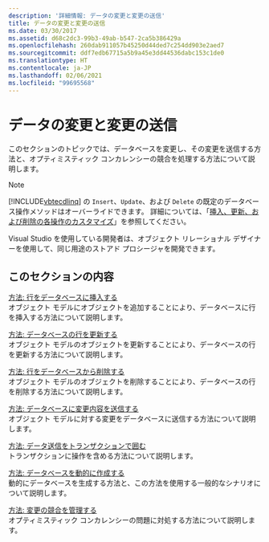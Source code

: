 ```yaml
---
description: '詳細情報: データの変更と変更の送信'
title: データの変更と変更の送信
ms.date: 03/30/2017
ms.assetid: d68c2dc3-99b3-49ab-b547-2ca5b386429a
ms.openlocfilehash: 260dab911057b45250d44ded7c254dd903e2aed7
ms.sourcegitcommit: ddf7edb67715a5b9a45e3dd44536dabc153c1de0
ms.translationtype: HT
ms.contentlocale: ja-JP
ms.lasthandoff: 02/06/2021
ms.locfileid: "99695568"
---
```

# <a name="making-and-submitting-data-changes"></a>データの変更と変更の送信

このセクションのトピックでは、データベースを変更し、その変更を送信する方法と、オプティミスティック コンカレンシーの競合を処理する方法について説明します。

> [!NOTE]
> [!INCLUDE[vbtecdlinq](../../../../../../includes/vbtecdlinq-md.md)] の `Insert`、`Update`、および `Delete` の既定のデータベース操作メソッドはオーバーライドできます。 詳細については、「[挿入、更新、および削除の各操作のカスタマイズ](customizing-insert-update-and-delete-operations.md)」を参照してください。
>
> Visual Studio を使用している開発者は、オブジェクト リレーショナル デザイナーを使用して、同じ用途のストアド プロシージャを開発できます。

## <a name="in-this-section"></a>このセクションの内容

[方法: 行をデータベースに挿入する](how-to-insert-rows-into-the-database.md) \
オブジェクト モデルにオブジェクトを追加することにより、データベースに行を挿入する方法について説明します。

[方法: データベースの行を更新する](how-to-update-rows-in-the-database.md) \
オブジェクト モデルのオブジェクトを更新することにより、データベースの行を更新する方法について説明します。

[方法: 行をデータベースから削除する](how-to-delete-rows-from-the-database.md) \
オブジェクト モデルのオブジェクトを削除することにより、データベースの行を削除する方法について説明します。

[方法: データベースに変更内容を送信する](how-to-submit-changes-to-the-database.md) \
オブジェクト モデルに対する変更をデータベースに送信する方法について説明します。

[方法: データ送信をトランザクションで囲む](how-to-bracket-data-submissions-by-using-transactions.md) \
トランザクションに操作を含める方法について説明します。

[方法: データベースを動的に作成する](how-to-dynamically-create-a-database.md) \
動的にデータベースを生成する方法と、この方法を使用する一般的なシナリオについて説明します。

[方法: 変更の競合を管理する](how-to-manage-change-conflicts.md) \
オプティミスティック コンカレンシーの問題に対処する方法について説明します。
